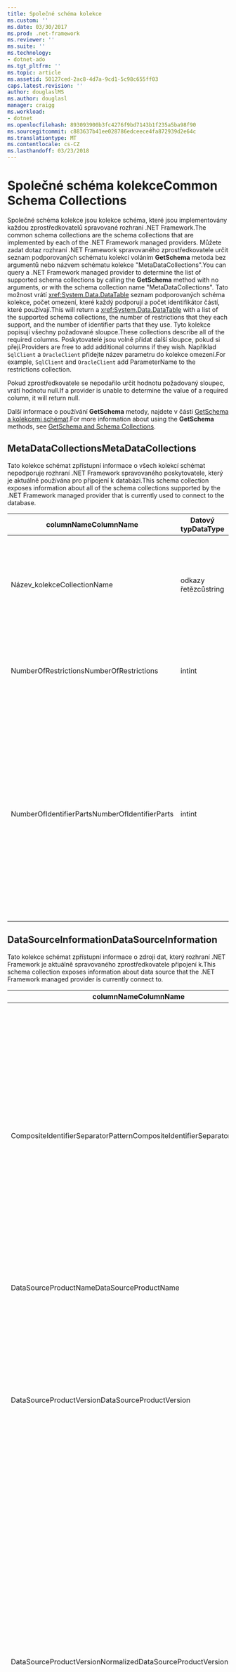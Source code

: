 ```yaml
---
title: Společné schéma kolekce
ms.custom: ''
ms.date: 03/30/2017
ms.prod: .net-framework
ms.reviewer: ''
ms.suite: ''
ms.technology:
- dotnet-ado
ms.tgt_pltfrm: ''
ms.topic: article
ms.assetid: 50127ced-2ac8-4d7a-9cd1-5c98c655ff03
caps.latest.revision: ''
author: douglaslMS
ms.author: douglasl
manager: craigg
ms.workload:
- dotnet
ms.openlocfilehash: 893093900b3fc4276f9bd7143b1f235a5ba98f90
ms.sourcegitcommit: c883637b41ee028786edceece4fa872939d2e64c
ms.translationtype: MT
ms.contentlocale: cs-CZ
ms.lasthandoff: 03/23/2018
---
```

# <a name="common-schema-collections"></a><span data-ttu-id="a8857-102">Společné schéma kolekce</span><span class="sxs-lookup"><span data-stu-id="a8857-102">Common Schema Collections</span></span>
<span data-ttu-id="a8857-103">Společné schéma kolekce jsou kolekce schéma, které jsou implementovány každou zprostředkovatelů spravované rozhraní .NET Framework.</span><span class="sxs-lookup"><span data-stu-id="a8857-103">The common schema collections are the schema collections that are implemented by each of the .NET Framework managed providers.</span></span> <span data-ttu-id="a8857-104">Můžete zadat dotaz rozhraní .NET Framework spravovaného zprostředkovatele určit seznam podporovaných schématu kolekcí voláním **GetSchema** metoda bez argumentů nebo názvem schématu kolekce "MetaDataCollections".</span><span class="sxs-lookup"><span data-stu-id="a8857-104">You can query a .NET Framework managed provider to determine the list of supported schema collections by calling the **GetSchema** method with no arguments, or with the schema collection name "MetaDataCollections".</span></span> <span data-ttu-id="a8857-105">Tato možnost vrátí <xref:System.Data.DataTable> seznam podporovaných schéma kolekce, počet omezení, které každý podporují a počet identifikátor částí, které používají.</span><span class="sxs-lookup"><span data-stu-id="a8857-105">This will return a <xref:System.Data.DataTable> with a list of the supported schema collections, the number of restrictions that they each support, and the number of identifier parts that they use.</span></span> <span data-ttu-id="a8857-106">Tyto kolekce popisují všechny požadované sloupce.</span><span class="sxs-lookup"><span data-stu-id="a8857-106">These collections describe all of the required columns.</span></span> <span data-ttu-id="a8857-107">Poskytovatelé jsou volně přidat další sloupce, pokud si přejí.</span><span class="sxs-lookup"><span data-stu-id="a8857-107">Providers are free to add additional columns if they wish.</span></span> <span data-ttu-id="a8857-108">Například `SqlClient` a `OracleClient` přidejte název parametru do kolekce omezení.</span><span class="sxs-lookup"><span data-stu-id="a8857-108">For example, `SqlClient` and `OracleClient` add ParameterName to the restrictions collection.</span></span>  
  
 <span data-ttu-id="a8857-109">Pokud zprostředkovatele se nepodařilo určit hodnotu požadovaný sloupec, vrátí hodnotu null.</span><span class="sxs-lookup"><span data-stu-id="a8857-109">If a provider is unable to determine the value of a required column, it will return null.</span></span>  
  
 <span data-ttu-id="a8857-110">Další informace o používání **GetSchema** metody, najdete v části [GetSchema a kolekcemi schémat](../../../../docs/framework/data/adonet/getschema-and-schema-collections.md).</span><span class="sxs-lookup"><span data-stu-id="a8857-110">For more information about using the **GetSchema** methods, see [GetSchema and Schema Collections](../../../../docs/framework/data/adonet/getschema-and-schema-collections.md).</span></span>  
  
## <a name="metadatacollections"></a><span data-ttu-id="a8857-111">MetaDataCollections</span><span class="sxs-lookup"><span data-stu-id="a8857-111">MetaDataCollections</span></span>  
 <span data-ttu-id="a8857-112">Tato kolekce schémat zpřístupní informace o všech kolekcí schémat nepodporuje rozhraní .NET Framework spravovaného poskytovatele, který je aktuálně používána pro připojení k databázi.</span><span class="sxs-lookup"><span data-stu-id="a8857-112">This schema collection exposes information about all of the schema collections supported by the .NET Framework managed provider that is currently used to connect to the database.</span></span>  
  
|<span data-ttu-id="a8857-113">columnName</span><span class="sxs-lookup"><span data-stu-id="a8857-113">ColumnName</span></span>|<span data-ttu-id="a8857-114">Datový typ</span><span class="sxs-lookup"><span data-stu-id="a8857-114">DataType</span></span>|<span data-ttu-id="a8857-115">Popis</span><span class="sxs-lookup"><span data-stu-id="a8857-115">Description</span></span>|  
|----------------|--------------|-----------------|  
|<span data-ttu-id="a8857-116">Název_kolekce</span><span class="sxs-lookup"><span data-stu-id="a8857-116">CollectionName</span></span>|<span data-ttu-id="a8857-117">odkazy řetězců</span><span class="sxs-lookup"><span data-stu-id="a8857-117">string</span></span>|<span data-ttu-id="a8857-118">Název kolekce, které mají být předány **GetSchema** metoda vrátí kolekci.</span><span class="sxs-lookup"><span data-stu-id="a8857-118">The name of the collection to pass to the **GetSchema** method to return the collection.</span></span>|  
|<span data-ttu-id="a8857-119">NumberOfRestrictions</span><span class="sxs-lookup"><span data-stu-id="a8857-119">NumberOfRestrictions</span></span>|<span data-ttu-id="a8857-120">int</span><span class="sxs-lookup"><span data-stu-id="a8857-120">int</span></span>|<span data-ttu-id="a8857-121">Počet omezení, která může být určen pro kolekci.</span><span class="sxs-lookup"><span data-stu-id="a8857-121">The number of restrictions that may be specified for the collection.</span></span>|  
|<span data-ttu-id="a8857-122">NumberOfIdentifierParts</span><span class="sxs-lookup"><span data-stu-id="a8857-122">NumberOfIdentifierParts</span></span>|<span data-ttu-id="a8857-123">int</span><span class="sxs-lookup"><span data-stu-id="a8857-123">int</span></span>|<span data-ttu-id="a8857-124">Počet částí v názvu objektu složené identifikátor a databáze.</span><span class="sxs-lookup"><span data-stu-id="a8857-124">The number of parts in the composite identifier/database object name.</span></span> <span data-ttu-id="a8857-125">Například v systému SQL Server by to byl pro tabulky 3 a 4 pro sloupce.</span><span class="sxs-lookup"><span data-stu-id="a8857-125">For example, in SQL Server, this would be 3 for tables and 4 for columns.</span></span> <span data-ttu-id="a8857-126">V Oracle je pro tabulky 2 a 3 pro sloupce.</span><span class="sxs-lookup"><span data-stu-id="a8857-126">In Oracle, it would be 2 for tables and 3 for columns.</span></span>|  
  
## <a name="datasourceinformation"></a><span data-ttu-id="a8857-127">DataSourceInformation</span><span class="sxs-lookup"><span data-stu-id="a8857-127">DataSourceInformation</span></span>  
 <span data-ttu-id="a8857-128">Tato kolekce schémat zpřístupní informace o zdroji dat, který rozhraní .NET Framework je aktuálně spravovaného zprostředkovatele připojení k.</span><span class="sxs-lookup"><span data-stu-id="a8857-128">This schema collection exposes information about data source that the .NET Framework managed provider is currently connect to.</span></span>  
  
|<span data-ttu-id="a8857-129">columnName</span><span class="sxs-lookup"><span data-stu-id="a8857-129">ColumnName</span></span>|<span data-ttu-id="a8857-130">Datový typ</span><span class="sxs-lookup"><span data-stu-id="a8857-130">DataType</span></span>|<span data-ttu-id="a8857-131">Popis</span><span class="sxs-lookup"><span data-stu-id="a8857-131">Description</span></span>|  
|----------------|--------------|-----------------|  
|<span data-ttu-id="a8857-132">CompositeIdentifierSeparatorPattern</span><span class="sxs-lookup"><span data-stu-id="a8857-132">CompositeIdentifierSeparatorPattern</span></span>|<span data-ttu-id="a8857-133">odkazy řetězců</span><span class="sxs-lookup"><span data-stu-id="a8857-133">string</span></span>|<span data-ttu-id="a8857-134">Regulární výraz tak, aby odpovídaly složené oddělovače v složené identifikátor.</span><span class="sxs-lookup"><span data-stu-id="a8857-134">The regular expression to match the composite separators in a composite identifier.</span></span> <span data-ttu-id="a8857-135">Například "\\."</span><span class="sxs-lookup"><span data-stu-id="a8857-135">For example, "\\."</span></span> <span data-ttu-id="a8857-136">(pro SQL Server) nebo "@&#124;\\."</span><span class="sxs-lookup"><span data-stu-id="a8857-136">(for SQL Server) or "@&#124;\\."</span></span> <span data-ttu-id="a8857-137">(pro Oracle).</span><span class="sxs-lookup"><span data-stu-id="a8857-137">(for Oracle).</span></span><br /><br /> <span data-ttu-id="a8857-138">Složené identifikátor je obvykle co se používá pro název databázového objektu, například: pubs.dbo.authors nebo pubs@dbo.authors.</span><span class="sxs-lookup"><span data-stu-id="a8857-138">A composite identifier is typically what is used for a database object name, for example: pubs.dbo.authors or pubs@dbo.authors.</span></span><br /><br /> <span data-ttu-id="a8857-139">Pro systém SQL Server, použijte regulární výraz "\\.".</span><span class="sxs-lookup"><span data-stu-id="a8857-139">For SQL Server, use the regular expression "\\.".</span></span> <span data-ttu-id="a8857-140">Pro OracleClient, použijte "@&#124;\\.".</span><span class="sxs-lookup"><span data-stu-id="a8857-140">For OracleClient, use "@&#124;\\.".</span></span><br /><br /> <span data-ttu-id="a8857-141">Pro použití rozhraní ODBC Catalog_name_seperator.</span><span class="sxs-lookup"><span data-stu-id="a8857-141">For ODBC use the Catalog_name_seperator.</span></span><br /><br /> <span data-ttu-id="a8857-142">Pro OLE DB pomocí DBLITERAL_CATALOG_SEPARATOR nebo DBLITERAL_SCHEMA_SEPARATOR.</span><span class="sxs-lookup"><span data-stu-id="a8857-142">For OLE DB use DBLITERAL_CATALOG_SEPARATOR or DBLITERAL_SCHEMA_SEPARATOR.</span></span>|  
|<span data-ttu-id="a8857-143">DataSourceProductName</span><span class="sxs-lookup"><span data-stu-id="a8857-143">DataSourceProductName</span></span>|<span data-ttu-id="a8857-144">odkazy řetězců</span><span class="sxs-lookup"><span data-stu-id="a8857-144">string</span></span>|<span data-ttu-id="a8857-145">Název produktu přístup poskytovatele, jako je například "Oracle" nebo "SQLServer".</span><span class="sxs-lookup"><span data-stu-id="a8857-145">The name of the product accessed by the provider, such as "Oracle" or "SQLServer".</span></span>|  
|<span data-ttu-id="a8857-146">DataSourceProductVersion</span><span class="sxs-lookup"><span data-stu-id="a8857-146">DataSourceProductVersion</span></span>|<span data-ttu-id="a8857-147">odkazy řetězců</span><span class="sxs-lookup"><span data-stu-id="a8857-147">string</span></span>|<span data-ttu-id="a8857-148">Určuje verzi produktu přístup poskytovatele, v nativním formátu zdroje dat a není ve formátu Microsoft.</span><span class="sxs-lookup"><span data-stu-id="a8857-148">Indicates the version of the product accessed by the provider, in the data sources native format and not in Microsoft format.</span></span><br /><br /> <span data-ttu-id="a8857-149">V některých případech DataSourceProductVersion a DataSourceProductVersionNormalized se stejnou hodnotu.</span><span class="sxs-lookup"><span data-stu-id="a8857-149">In some cases DataSourceProductVersion and DataSourceProductVersionNormalized will be the same value.</span></span> <span data-ttu-id="a8857-150">V případě technologie OLE DB a rozhraní ODBC tyto bude vždy stejná jsou namapované na stejný volání funkce v základní nativní rozhraní API.</span><span class="sxs-lookup"><span data-stu-id="a8857-150">In the case of OLE DB and ODBC, these will always be the same as they are mapped to the same function call in the underlying native API.</span></span>|  
|<span data-ttu-id="a8857-151">DataSourceProductVersionNormalized</span><span class="sxs-lookup"><span data-stu-id="a8857-151">DataSourceProductVersionNormalized</span></span>|<span data-ttu-id="a8857-152">odkazy řetězců</span><span class="sxs-lookup"><span data-stu-id="a8857-152">string</span></span>|<span data-ttu-id="a8857-153">Normalizované verze pro data zdrojové, tak, aby ji můžete porovnat s `String.Compare()`.</span><span class="sxs-lookup"><span data-stu-id="a8857-153">A normalized version for the data source, such that it can be compared with `String.Compare()`.</span></span> <span data-ttu-id="a8857-154">Formát tohoto objektu je konzistentní pro všechny verze zprostředkovatele, který má zabránit verze 10 řazení mezi verze 1 a verze 2.</span><span class="sxs-lookup"><span data-stu-id="a8857-154">The format of this is consistent for all versions of the provider to prevent version 10 from sorting between version 1 and version 2.</span></span><br /><br /> <span data-ttu-id="a8857-155">Zprostředkovatel Oracle například používá formát "nn.nn.nn.nn.nn" pro jeho normalizované verze, což způsobí, že zdroj dat Oracle 8i vrátit "08.01.07.04.01".</span><span class="sxs-lookup"><span data-stu-id="a8857-155">For example, the Oracle provider uses a format of "nn.nn.nn.nn.nn" for its normalized version, which causes an Oracle 8i data source to return "08.01.07.04.01".</span></span> <span data-ttu-id="a8857-156">Typický formát "nn.nn.nnnn" Microsoft používá systém SQL Server.</span><span class="sxs-lookup"><span data-stu-id="a8857-156">SQL Server uses the typical Microsoft "nn.nn.nnnn" format.</span></span><br /><br /> <span data-ttu-id="a8857-157">V některých případech DataSourceProductVersion a DataSourceProductVersionNormalized se stejnou hodnotu.</span><span class="sxs-lookup"><span data-stu-id="a8857-157">In some cases, DataSourceProductVersion and DataSourceProductVersionNormalized will be the same value.</span></span> <span data-ttu-id="a8857-158">V případě technologie OLE DB a rozhraní ODBC to bude vždy stejná jsou namapované na stejný volání funkce v základní nativní rozhraní API.</span><span class="sxs-lookup"><span data-stu-id="a8857-158">In the case of OLE DB and ODBC these will always be the same as they are mapped to the same function call in the underlying native API.</span></span>|  
|<span data-ttu-id="a8857-159">GroupByBehavior</span><span class="sxs-lookup"><span data-stu-id="a8857-159">GroupByBehavior</span></span>|<xref:System.Data.Common.GroupByBehavior>|<span data-ttu-id="a8857-160">Určuje vztah mezi sloupce v klauzuli GROUP BY a -agregovat sloupců v seznamu select.</span><span class="sxs-lookup"><span data-stu-id="a8857-160">Specifies the relationship between the columns in a GROUP BY clause and the non-aggregated columns in the select list.</span></span>|  
|<span data-ttu-id="a8857-161">IdentifierPattern</span><span class="sxs-lookup"><span data-stu-id="a8857-161">IdentifierPattern</span></span>|<span data-ttu-id="a8857-162">odkazy řetězců</span><span class="sxs-lookup"><span data-stu-id="a8857-162">string</span></span>|<span data-ttu-id="a8857-163">Regulární výraz, který odpovídá identifikátor a má hodnotu shody identifikátoru.</span><span class="sxs-lookup"><span data-stu-id="a8857-163">A regular expression that matches an identifier and has a match value of the identifier.</span></span> <span data-ttu-id="a8857-164">Například "[A-Za-z0-9_ #$]".</span><span class="sxs-lookup"><span data-stu-id="a8857-164">For example "[A-Za-z0-9_#$]".</span></span>|  
|<span data-ttu-id="a8857-165">IdentifierCase</span><span class="sxs-lookup"><span data-stu-id="a8857-165">IdentifierCase</span></span>|<xref:System.Data.Common.IdentifierCase>|<span data-ttu-id="a8857-166">Určuje, zda není v uvozovkách identifikátory jsou považovány jako malá a velká písmena, nebo ne.</span><span class="sxs-lookup"><span data-stu-id="a8857-166">Indicates whether non-quoted identifiers are treated as case sensitive or not.</span></span>|  
|<span data-ttu-id="a8857-167">OrderByColumnsInSelect</span><span class="sxs-lookup"><span data-stu-id="a8857-167">OrderByColumnsInSelect</span></span>|<span data-ttu-id="a8857-168">bool</span><span class="sxs-lookup"><span data-stu-id="a8857-168">bool</span></span>|<span data-ttu-id="a8857-169">Určuje, zda sloupce v klauzuli ORDER BY musí být v seznamu select.</span><span class="sxs-lookup"><span data-stu-id="a8857-169">Specifies whether columns in an ORDER BY clause must be in the select list.</span></span> <span data-ttu-id="a8857-170">Hodnota true označuje, že jsou nemusí být v seznamu select hodnota false určuje, že nemusí být v seznamu select.</span><span class="sxs-lookup"><span data-stu-id="a8857-170">A value of true indicates that they are required to be in the select list, a value of false indicates that they are not required to be in the select list.</span></span>|  
|<span data-ttu-id="a8857-171">ParameterMarkerFormat</span><span class="sxs-lookup"><span data-stu-id="a8857-171">ParameterMarkerFormat</span></span>|<span data-ttu-id="a8857-172">odkazy řetězců</span><span class="sxs-lookup"><span data-stu-id="a8857-172">string</span></span>|<span data-ttu-id="a8857-173">Řetězec formátu, který představuje způsob formátování parametr.</span><span class="sxs-lookup"><span data-stu-id="a8857-173">A format string that represents how to format a parameter.</span></span><br /><br /> <span data-ttu-id="a8857-174">Pokud pojmenované parametry jsou podporovány ve zdroji dat, musí být první zástupný symbol v tomto řetězci kde musí být formátována název parametru.</span><span class="sxs-lookup"><span data-stu-id="a8857-174">If named parameters are supported by the data source, the first placeholder in this string should be where the parameter name should be formatted.</span></span><br /><br /> <span data-ttu-id="a8857-175">Například, pokud zdroj dat očekává parametry s názvem a předponu ':' bude ": {0}".</span><span class="sxs-lookup"><span data-stu-id="a8857-175">For example, if the data source expects parameters to be named and prefixed with an ‘:’ this would be ":{0}".</span></span> <span data-ttu-id="a8857-176">Pokud to formátování s názvem parametru "p1" výsledná řetězec je ": p1".</span><span class="sxs-lookup"><span data-stu-id="a8857-176">When formatting this with a parameter name of "p1" the resulting string is ":p1".</span></span><br /><br /> <span data-ttu-id="a8857-177">Pokud zdroj dat očekává parametry, které mu předcházet text ' @', ale názvy již zahrnují {0}' to může být a výsledek formátování parametr s názvem "@p1"by být jednoduše"@p1".</span><span class="sxs-lookup"><span data-stu-id="a8857-177">If the data source expects parameters to be prefixed with the ‘@’, but the names already include them, this would be ‘{0}’, and the result of formatting a parameter named "@p1" would simply be "@p1".</span></span><br /><br /> <span data-ttu-id="a8857-178">Zdroje dat, které nemají očekávat pojmenované parametry a očekávat použití '?'</span><span class="sxs-lookup"><span data-stu-id="a8857-178">For data sources that do not expect named parameters and expect the use of the ‘?’</span></span> <span data-ttu-id="a8857-179">znak, řetězec formátu lze zadat jako jednoduše '?', který by ignorovat název parametru.</span><span class="sxs-lookup"><span data-stu-id="a8857-179">character, the format string can be specified as simply ‘?’, which would ignore the parameter name.</span></span> <span data-ttu-id="a8857-180">Pro OLE DB vrátíme '?'.</span><span class="sxs-lookup"><span data-stu-id="a8857-180">For OLE DB we return ‘?’.</span></span>|  
|<span data-ttu-id="a8857-181">ParameterMarkerPattern</span><span class="sxs-lookup"><span data-stu-id="a8857-181">ParameterMarkerPattern</span></span>|<span data-ttu-id="a8857-182">odkazy řetězců</span><span class="sxs-lookup"><span data-stu-id="a8857-182">string</span></span>|<span data-ttu-id="a8857-183">Regulární výraz, který odpovídá parametru značku.</span><span class="sxs-lookup"><span data-stu-id="a8857-183">A regular expression that matches a parameter marker.</span></span> <span data-ttu-id="a8857-184">Bude mít hodnotu shody názvu parametru, pokud existuje.</span><span class="sxs-lookup"><span data-stu-id="a8857-184">It will have a match value of the parameter name, if any.</span></span><br /><br /> <span data-ttu-id="a8857-185">Například, pokud jsou podporovány pojmenované parametry ' @' úvodní znak, který bude obsažen v názvu parametru by to byl: "(@[A-Za-z0-9_$ #] \*)".</span><span class="sxs-lookup"><span data-stu-id="a8857-185">For example, if named parameters are supported with an ‘@’ lead-in character that will be included in the parameter name, this would be: "(@[A-Za-z0-9_$#]\*)".</span></span><br /><br /> <span data-ttu-id="a8857-186">Ale pokud pojmenované parametry jsou podporovány ':' jako úvodní znak a není součástí názvu parametru, bude: ": ([A-Za-z0-9_$ #]\*)".</span><span class="sxs-lookup"><span data-stu-id="a8857-186">However, if named parameters are supported with a ‘:’ as the lead-in character and it is not part of the parameter name, this would be: ":([A-Za-z0-9_$#]\*)".</span></span><br /><br /> <span data-ttu-id="a8857-187">Samozřejmě pokud zdroj dat nepodporuje pojmenované parametry, jednoduše bude "?".</span><span class="sxs-lookup"><span data-stu-id="a8857-187">Of course, if the data source doesn’t support named parameters, this would simply be "?".</span></span>|  
|<span data-ttu-id="a8857-188">ParameterNameMaxLength</span><span class="sxs-lookup"><span data-stu-id="a8857-188">ParameterNameMaxLength</span></span>|<span data-ttu-id="a8857-189">int</span><span class="sxs-lookup"><span data-stu-id="a8857-189">int</span></span>|<span data-ttu-id="a8857-190">Maximální délka názvu parametru ve znacích.</span><span class="sxs-lookup"><span data-stu-id="a8857-190">The maximum length of a parameter name in characters.</span></span> <span data-ttu-id="a8857-191">Visual Studio očekává, že pokud jsou podporovány názvy parametrů, minimální hodnota maximální délky se 30 znaků.</span><span class="sxs-lookup"><span data-stu-id="a8857-191">Visual Studio expects that if parameter names are supported, the minimum value for the maximum length is 30 characters.</span></span><br /><br /> <span data-ttu-id="a8857-192">Pokud zdroj dat nepodporuje pojmenované parametry, vrátí tato vlastnost hodnotu 0.</span><span class="sxs-lookup"><span data-stu-id="a8857-192">If the data source does not support named parameters, this property returns zero.</span></span>|  
|<span data-ttu-id="a8857-193">ParameterNamePattern</span><span class="sxs-lookup"><span data-stu-id="a8857-193">ParameterNamePattern</span></span>|<span data-ttu-id="a8857-194">odkazy řetězců</span><span class="sxs-lookup"><span data-stu-id="a8857-194">string</span></span>|<span data-ttu-id="a8857-195">Regulární výraz, který odpovídá názvy platný parametr.</span><span class="sxs-lookup"><span data-stu-id="a8857-195">A regular expression that matches the valid parameter names.</span></span> <span data-ttu-id="a8857-196">Různé datové zdroje mají různá pravidla týkající se znaky, které mohou být použity pro názvy parametrů.</span><span class="sxs-lookup"><span data-stu-id="a8857-196">Different data sources have different rules regarding the characters that may be used for parameter names.</span></span><br /><br /> <span data-ttu-id="a8857-197">Visual Studio očekává, že pokud jsou podporovány názvy parametrů, jsou znaky "\p{Lu}\p{Ll}\p{Lt}\p{Lm}\p{Lo}\p{Nl}\p{Nd}" minimální podporované sadu znaků, které jsou platné pro názvy parametrů.</span><span class="sxs-lookup"><span data-stu-id="a8857-197">Visual Studio expects that if parameter names are supported, the characters "\p{Lu}\p{Ll}\p{Lt}\p{Lm}\p{Lo}\p{Nl}\p{Nd}" are the minimum supported set of characters that are valid for parameter names.</span></span>|  
|<span data-ttu-id="a8857-198">QuotedIdentifierPattern</span><span class="sxs-lookup"><span data-stu-id="a8857-198">QuotedIdentifierPattern</span></span>|<span data-ttu-id="a8857-199">odkazy řetězců</span><span class="sxs-lookup"><span data-stu-id="a8857-199">string</span></span>|<span data-ttu-id="a8857-200">Regulární výraz, který odpovídá identifikátor uvozovkách a má hodnotu shody identifikátoru samotné bez uvozovek.</span><span class="sxs-lookup"><span data-stu-id="a8857-200">A regular expression that matches a quoted identifier and has a match value of the identifier itself without the quotes.</span></span> <span data-ttu-id="a8857-201">Například pokud zdroj dat použije uvozovky k identifikaci identifikátory v uvozovkách, bude: "(([^\\"]&#124;\\"\\") \*) ".</span><span class="sxs-lookup"><span data-stu-id="a8857-201">For example, if the data source used double-quotes to identify quoted identifiers, this would be: "(([^\\"]&#124;\\"\\")\*)".</span></span>|  
|<span data-ttu-id="a8857-202">QuotedIdentifierCase</span><span class="sxs-lookup"><span data-stu-id="a8857-202">QuotedIdentifierCase</span></span>|<xref:System.Data.Common.IdentifierCase>|<span data-ttu-id="a8857-203">Určuje, zda jsou nebo nejsou považovány jako malá a velká písmena identifikátory v uvozovkách.</span><span class="sxs-lookup"><span data-stu-id="a8857-203">Indicates whether quoted identifiers are treated as case sensitive or not.</span></span>|  
|<span data-ttu-id="a8857-204">StatementSeparatorPattern</span><span class="sxs-lookup"><span data-stu-id="a8857-204">StatementSeparatorPattern</span></span>|<span data-ttu-id="a8857-205">odkazy řetězců</span><span class="sxs-lookup"><span data-stu-id="a8857-205">string</span></span>|<span data-ttu-id="a8857-206">Regulární výraz, který odpovídá příkaz oddělovače.</span><span class="sxs-lookup"><span data-stu-id="a8857-206">A regular expression that matches the statement separator.</span></span>|  
|<span data-ttu-id="a8857-207">StringLiteralPattern</span><span class="sxs-lookup"><span data-stu-id="a8857-207">StringLiteralPattern</span></span>|<span data-ttu-id="a8857-208">odkazy řetězců</span><span class="sxs-lookup"><span data-stu-id="a8857-208">string</span></span>|<span data-ttu-id="a8857-209">Regulární výraz, který odpovídá řetězcový literál a má hodnotu shodu literál sám sebe.</span><span class="sxs-lookup"><span data-stu-id="a8857-209">A regular expression that matches a string literal and has a match value of the literal itself.</span></span> <span data-ttu-id="a8857-210">Například pokud zdroj dat použije k identifikaci řetězce jedním uvozovky, bude: "('([^']&#124;'') \*") ".</span><span class="sxs-lookup"><span data-stu-id="a8857-210">For example, if the data source used single-quotes to identify strings, this would be: "('([^']&#124;'')\*')"'</span></span>|  
|<span data-ttu-id="a8857-211">SupportedJoinOperators</span><span class="sxs-lookup"><span data-stu-id="a8857-211">SupportedJoinOperators</span></span>|<xref:System.Data.Common.SupportedJoinOperators>|<span data-ttu-id="a8857-212">Určuje, jaké typy příkazů SQL spojení jsou podporovány datovým zdrojem.</span><span class="sxs-lookup"><span data-stu-id="a8857-212">Specifies what types of SQL join statements are supported by the data source.</span></span>|  
  
## <a name="datatypes"></a><span data-ttu-id="a8857-213">Datové typy</span><span class="sxs-lookup"><span data-stu-id="a8857-213">DataTypes</span></span>  
 <span data-ttu-id="a8857-214">Toto schéma kolekce zpřístupňuje informace o datové typy, které jsou podporovány v databázi, rozhraní .NET Framework spravovaná zprostředkovatele je aktuálně připojen k.</span><span class="sxs-lookup"><span data-stu-id="a8857-214">This schema collection exposes information about the data types that are supported by the database that the .NET Framework managed provider is currently connected to.</span></span>  
  
|<span data-ttu-id="a8857-215">columnName</span><span class="sxs-lookup"><span data-stu-id="a8857-215">ColumnName</span></span>|<span data-ttu-id="a8857-216">Datový typ</span><span class="sxs-lookup"><span data-stu-id="a8857-216">DataType</span></span>|<span data-ttu-id="a8857-217">Popis</span><span class="sxs-lookup"><span data-stu-id="a8857-217">Description</span></span>|  
|----------------|--------------|-----------------|  
|<span data-ttu-id="a8857-218">TypeName</span><span class="sxs-lookup"><span data-stu-id="a8857-218">TypeName</span></span>|<span data-ttu-id="a8857-219">odkazy řetězců</span><span class="sxs-lookup"><span data-stu-id="a8857-219">string</span></span>|<span data-ttu-id="a8857-220">Název typu dat specifický pro zprostředkovatele.</span><span class="sxs-lookup"><span data-stu-id="a8857-220">The provider-specific data type name.</span></span>|  
|<span data-ttu-id="a8857-221">ProviderDbType</span><span class="sxs-lookup"><span data-stu-id="a8857-221">ProviderDbType</span></span>|<span data-ttu-id="a8857-222">int</span><span class="sxs-lookup"><span data-stu-id="a8857-222">int</span></span>|<span data-ttu-id="a8857-223">Hodnota typu specifický pro zprostředkovatele, který se má použít při zadávání parametr typu.</span><span class="sxs-lookup"><span data-stu-id="a8857-223">The provider-specific type value that should be used when specifying a parameter’s type.</span></span> <span data-ttu-id="a8857-224">Například SqlDbType.Money nebo OracleType.Blob.</span><span class="sxs-lookup"><span data-stu-id="a8857-224">For example, SqlDbType.Money or OracleType.Blob.</span></span>|  
|<span data-ttu-id="a8857-225">ColumnSize</span><span class="sxs-lookup"><span data-stu-id="a8857-225">ColumnSize</span></span>|<span data-ttu-id="a8857-226">long</span><span class="sxs-lookup"><span data-stu-id="a8857-226">long</span></span>|<span data-ttu-id="a8857-227">Délka jiné než číselné sloupec nebo parametr odkazuje na maximální nebo délka definované pro tento typ poskytovatele.</span><span class="sxs-lookup"><span data-stu-id="a8857-227">The length of a non-numeric column or parameter refers to either the maximum or the length defined for this type by the provider.</span></span><br /><br /> <span data-ttu-id="a8857-228">Znaková data je maximální nebo definované délka v jednotkách, které jsou definované ve zdroji dat.</span><span class="sxs-lookup"><span data-stu-id="a8857-228">For character data, this is the maximum or defined length in units, defined by the data source.</span></span> <span data-ttu-id="a8857-229">Oracle obsahuje koncepci zadání délkou a potom zadáte velikost skutečné úložiště pro některé znakové datové typy.</span><span class="sxs-lookup"><span data-stu-id="a8857-229">Oracle has the concept of specifying a length and then specifying the actual storage size for some character data types.</span></span> <span data-ttu-id="a8857-230">To definuje pouze v jednotkách pro databázi Oracle.</span><span class="sxs-lookup"><span data-stu-id="a8857-230">This defines only the length in units for Oracle.</span></span><br /><br /> <span data-ttu-id="a8857-231">Pro data a času datové typy to je délka řetězcová reprezentace (za předpokladu, že maximální povolené přesnost komponentu zlomků sekund).</span><span class="sxs-lookup"><span data-stu-id="a8857-231">For date-time data types, this is the length of the string representation (assuming the maximum allowed precision of the fractional seconds component).</span></span><br /><br /> <span data-ttu-id="a8857-232">Pokud je číselný datový typ, je to horní mez na maximální přesnost datového typu.</span><span class="sxs-lookup"><span data-stu-id="a8857-232">If the data type is numeric, this is the upper bound on the maximum precision of the data type.</span></span>|  
|<span data-ttu-id="a8857-233">CreateFormat</span><span class="sxs-lookup"><span data-stu-id="a8857-233">CreateFormat</span></span>|<span data-ttu-id="a8857-234">odkazy řetězců</span><span class="sxs-lookup"><span data-stu-id="a8857-234">string</span></span>|<span data-ttu-id="a8857-235">Řetězec formátu, který představuje jak přidat tento sloupec prohlášení definice dat, jako je například CREATE TABLE.</span><span class="sxs-lookup"><span data-stu-id="a8857-235">Format string that represents how to add this column to a data definition statement, such as CREATE TABLE.</span></span> <span data-ttu-id="a8857-236">Každý prvek v poli pomocí metody CreateParameter by měl být zobrazen "značku parametr" v řetězci formátu.</span><span class="sxs-lookup"><span data-stu-id="a8857-236">Each element in the CreateParameter array should be represented by a "parameter marker" in the format string.</span></span><br /><br /> <span data-ttu-id="a8857-237">Například SQL datový typ DESETINNÉ potřebuje přesností a měřítkem.</span><span class="sxs-lookup"><span data-stu-id="a8857-237">For example, the SQL data type DECIMAL needs a precision and a scale.</span></span> <span data-ttu-id="a8857-238">V takovém případě bude řetězec formátu "DECIMAL({0},{1})".</span><span class="sxs-lookup"><span data-stu-id="a8857-238">In this case, the format string would be "DECIMAL({0},{1})".</span></span>|  
|<span data-ttu-id="a8857-239">CreateParameters</span><span class="sxs-lookup"><span data-stu-id="a8857-239">CreateParameters</span></span>|<span data-ttu-id="a8857-240">odkazy řetězců</span><span class="sxs-lookup"><span data-stu-id="a8857-240">string</span></span>|<span data-ttu-id="a8857-241">Vytvoření parametry, které se musí zadat při vytváření sloupec datového typu.</span><span class="sxs-lookup"><span data-stu-id="a8857-241">The creation parameters that must be specified when creating a column of this data type.</span></span> <span data-ttu-id="a8857-242">Každý parametr vytvoření je uvedena v řetězci, oddělený čárkou v pořadí, ve kterém se mají zadat.</span><span class="sxs-lookup"><span data-stu-id="a8857-242">Each creation parameter is listed in the string, separated by a comma in the order they are to be supplied.</span></span><br /><br /> <span data-ttu-id="a8857-243">Například SQL datový typ DESETINNÉ potřebuje přesností a měřítkem.</span><span class="sxs-lookup"><span data-stu-id="a8857-243">For example, the SQL data type DECIMAL needs a precision and a scale.</span></span> <span data-ttu-id="a8857-244">Vytvoření parametry v takovém případě by mělo obsahovat řetězec "přesnost, měřítko".</span><span class="sxs-lookup"><span data-stu-id="a8857-244">In this case, the creation parameters should contain the string "precision, scale".</span></span><br /><br /> <span data-ttu-id="a8857-245">V textovém příkazu k vytvoření DECIMAL sloupce s přesností 10 a měřítkem 2, může být hodnota sloupce CreateFormat DECIMAL({0},{1}) "a specifikace dokončení typu by DECIMAL(10,2).</span><span class="sxs-lookup"><span data-stu-id="a8857-245">In a text command to create a DECIMAL column with a precision of 10 and a scale of 2, the value of the CreateFormat column might be DECIMAL({0},{1})" and the complete type specification would be DECIMAL(10,2).</span></span>|  
|<span data-ttu-id="a8857-246">Datový typ</span><span class="sxs-lookup"><span data-stu-id="a8857-246">DataType</span></span>|<span data-ttu-id="a8857-247">odkazy řetězců</span><span class="sxs-lookup"><span data-stu-id="a8857-247">string</span></span>|<span data-ttu-id="a8857-248">Název typu rozhraní .NET Framework datového typu.</span><span class="sxs-lookup"><span data-stu-id="a8857-248">The name of the .NET Framework type of the data type.</span></span>|  
|<span data-ttu-id="a8857-249">IsAutoincrementable</span><span class="sxs-lookup"><span data-stu-id="a8857-249">IsAutoincrementable</span></span>|<span data-ttu-id="a8857-250">bool</span><span class="sxs-lookup"><span data-stu-id="a8857-250">bool</span></span>|<span data-ttu-id="a8857-251">true – hodnoty tohoto typu dat může být automaticky rostoucí.</span><span class="sxs-lookup"><span data-stu-id="a8857-251">true—Values of this data type may be auto-incrementing.</span></span><br /><br /> <span data-ttu-id="a8857-252">false – hodnoty tohoto typu dat nemusí být automaticky rostoucí.</span><span class="sxs-lookup"><span data-stu-id="a8857-252">false—Values of this data type may not be auto-incrementing.</span></span><br /><br /> <span data-ttu-id="a8857-253">Všimněte si, že to jenom Určuje, zda sloupec datového typu může být automaticky roste, ne to, jestli všechny sloupce tohoto typu jsou automaticky rostoucí.</span><span class="sxs-lookup"><span data-stu-id="a8857-253">Note that this merely indicates whether a column of this data type may be auto-incrementing, not that all columns of this type are auto-incrementing.</span></span>|  
|<span data-ttu-id="a8857-254">IsBestMatch</span><span class="sxs-lookup"><span data-stu-id="a8857-254">IsBestMatch</span></span>|<span data-ttu-id="a8857-255">bool</span><span class="sxs-lookup"><span data-stu-id="a8857-255">bool</span></span>|<span data-ttu-id="a8857-256">true – datový typ je nejlepší shodu mezi všech typů dat v úložišti dat a datový typ rozhraní .NET Framework uvedené hodnotou ve sloupci datového typu.</span><span class="sxs-lookup"><span data-stu-id="a8857-256">true—The data type is the best match between all data types in the data store and the .NET Framework data type indicated by the value in the DataType column.</span></span><br /><br /> <span data-ttu-id="a8857-257">false – datový typ není nejlepší shodu.</span><span class="sxs-lookup"><span data-stu-id="a8857-257">false—The data type is not the best match.</span></span><br /><br /> <span data-ttu-id="a8857-258">Pro každou sadu řádků, ve kterých je hodnota sloupce datového typu stejné IsBestMatch sloupec je nastavený na hodnotu true pouze v jednom řádku.</span><span class="sxs-lookup"><span data-stu-id="a8857-258">For each set of rows in which the value of the DataType column is the same, the IsBestMatch column is set to true in only one row.</span></span>|  
|<span data-ttu-id="a8857-259">IsCaseSensitive</span><span class="sxs-lookup"><span data-stu-id="a8857-259">IsCaseSensitive</span></span>|<span data-ttu-id="a8857-260">bool</span><span class="sxs-lookup"><span data-stu-id="a8857-260">bool</span></span>|<span data-ttu-id="a8857-261">true – datový typ je typ znak a je malá a velká písmena.</span><span class="sxs-lookup"><span data-stu-id="a8857-261">true—The data type is a character type and is case-sensitive.</span></span><br /><br /> <span data-ttu-id="a8857-262">false – datový typ není typu znak nebo není malá a velká písmena.</span><span class="sxs-lookup"><span data-stu-id="a8857-262">false—The data type is not a character type or is not case-sensitive.</span></span>|  
|<span data-ttu-id="a8857-263">IsFixedLength</span><span class="sxs-lookup"><span data-stu-id="a8857-263">IsFixedLength</span></span>|<span data-ttu-id="a8857-264">bool</span><span class="sxs-lookup"><span data-stu-id="a8857-264">bool</span></span>|<span data-ttu-id="a8857-265">true – sloupce tento datový typ vytvořené jazyk definice dat (DDL) budou mít pevnou délkou.</span><span class="sxs-lookup"><span data-stu-id="a8857-265">true—Columns of this data type created by the data definition language (DDL) will be of fixed length.</span></span><br /><br /> <span data-ttu-id="a8857-266">false – sloupce tento typ dat, které vytvoří DDL bude s proměnnou délkou.</span><span class="sxs-lookup"><span data-stu-id="a8857-266">false—Columns of this data type created by the DDL will be of variable length.</span></span><br /><br /> <span data-ttu-id="a8857-267">DBNull.Value—It není označuje, zda zprostředkovatel namapujete toto pole s pevnou délkou nebo proměnnou délkou sloupec.</span><span class="sxs-lookup"><span data-stu-id="a8857-267">DBNull.Value—It is not known whether the provider will map this field with a fixed-length or variable-length column.</span></span>|  
|<span data-ttu-id="a8857-268">IsFixedPrecisionScale</span><span class="sxs-lookup"><span data-stu-id="a8857-268">IsFixedPrecisionScale</span></span>|<span data-ttu-id="a8857-269">bool</span><span class="sxs-lookup"><span data-stu-id="a8857-269">bool</span></span>|<span data-ttu-id="a8857-270">true – datový typ má pevnou přesnost a měřítko.</span><span class="sxs-lookup"><span data-stu-id="a8857-270">true—The data type has a fixed precision and scale.</span></span><br /><br /> <span data-ttu-id="a8857-271">false – datový typ nemá pevnou přesnost a měřítko.</span><span class="sxs-lookup"><span data-stu-id="a8857-271">false—The data type does not have a fixed precision and scale.</span></span>|  
|<span data-ttu-id="a8857-272">IsLong</span><span class="sxs-lookup"><span data-stu-id="a8857-272">IsLong</span></span>|<span data-ttu-id="a8857-273">bool</span><span class="sxs-lookup"><span data-stu-id="a8857-273">bool</span></span>|<span data-ttu-id="a8857-274">true – datový typ obsahuje velmi dlouhé data; Definice velmi dlouhé dat je specifický pro zprostředkovatele.</span><span class="sxs-lookup"><span data-stu-id="a8857-274">true—The data type contains very long data; the definition of very long data is provider-specific.</span></span><br /><br /> <span data-ttu-id="a8857-275">false – datový typ neobsahuje data velmi náročná.</span><span class="sxs-lookup"><span data-stu-id="a8857-275">false—The data type does not contain very long data.</span></span>|  
|<span data-ttu-id="a8857-276">Vlastnost isNullable</span><span class="sxs-lookup"><span data-stu-id="a8857-276">IsNullable</span></span>|<span data-ttu-id="a8857-277">bool</span><span class="sxs-lookup"><span data-stu-id="a8857-277">bool</span></span>|<span data-ttu-id="a8857-278">true – je datový typ s možnou hodnotou Null.</span><span class="sxs-lookup"><span data-stu-id="a8857-278">true—The data type is nullable.</span></span><br /><br /> <span data-ttu-id="a8857-279">false – datový typ není null.</span><span class="sxs-lookup"><span data-stu-id="a8857-279">false—The data type is not nullable.</span></span><br /><br /> <span data-ttu-id="a8857-280">DBNull.Value—It není označuje, zda je datový typ s možnou hodnotou Null.</span><span class="sxs-lookup"><span data-stu-id="a8857-280">DBNull.Value—It is not known whether the data type is nullable.</span></span>|  
|<span data-ttu-id="a8857-281">IsSearchable</span><span class="sxs-lookup"><span data-stu-id="a8857-281">IsSearchable</span></span>|<span data-ttu-id="a8857-282">bool</span><span class="sxs-lookup"><span data-stu-id="a8857-282">bool</span></span>|<span data-ttu-id="a8857-283">true – datový typ lze použít v klauzuli WHERE se žádné operátor s výjimkou predikátu LIKE.</span><span class="sxs-lookup"><span data-stu-id="a8857-283">true—The data type can be used in a WHERE clause with any operator except the LIKE predicate.</span></span><br /><br /> <span data-ttu-id="a8857-284">false – datový typ nelze použít v klauzuli WHERE s žádné operátor s výjimkou predikátu LIKE.</span><span class="sxs-lookup"><span data-stu-id="a8857-284">false—The data type cannot be used in a WHERE clause with any operator except the LIKE predicate.</span></span>|  
|<span data-ttu-id="a8857-285">IsSearchableWithLike</span><span class="sxs-lookup"><span data-stu-id="a8857-285">IsSearchableWithLike</span></span>|<span data-ttu-id="a8857-286">bool</span><span class="sxs-lookup"><span data-stu-id="a8857-286">bool</span></span>|<span data-ttu-id="a8857-287">true – datový typ lze použít s LIKE predikátu.</span><span class="sxs-lookup"><span data-stu-id="a8857-287">true—The data type can be used with the LIKE predicate</span></span><br /><br /> <span data-ttu-id="a8857-288">false – datový typ nelze použít s predikátu LIKE.</span><span class="sxs-lookup"><span data-stu-id="a8857-288">false—The data type cannot be used with the LIKE predicate.</span></span>|  
|<span data-ttu-id="a8857-289">IsUnsigned</span><span class="sxs-lookup"><span data-stu-id="a8857-289">IsUnsigned</span></span>|<span data-ttu-id="a8857-290">bool</span><span class="sxs-lookup"><span data-stu-id="a8857-290">bool</span></span>|<span data-ttu-id="a8857-291">true – datový typ není podepsán.</span><span class="sxs-lookup"><span data-stu-id="a8857-291">true—The data type is unsigned.</span></span><br /><br /> <span data-ttu-id="a8857-292">false – datový typ je podepsaný.</span><span class="sxs-lookup"><span data-stu-id="a8857-292">false—The data type is signed.</span></span><br /><br /> <span data-ttu-id="a8857-293">Použít na datový typ DBNull.Value—Not.</span><span class="sxs-lookup"><span data-stu-id="a8857-293">DBNull.Value—Not applicable to data type.</span></span>|  
|<span data-ttu-id="a8857-294">MaximumScale</span><span class="sxs-lookup"><span data-stu-id="a8857-294">MaximumScale</span></span>|<span data-ttu-id="a8857-295">short</span><span class="sxs-lookup"><span data-stu-id="a8857-295">short</span></span>|<span data-ttu-id="a8857-296">Pokud typ je číselného typu, jedná se maximální povolený počet číslic vpravo od desetinné čárky.</span><span class="sxs-lookup"><span data-stu-id="a8857-296">If the type indicator is a numeric type, this is the maximum number of digits allowed to the right of the decimal point.</span></span> <span data-ttu-id="a8857-297">Jinak je to DBNull.Value.</span><span class="sxs-lookup"><span data-stu-id="a8857-297">Otherwise, this is DBNull.Value.</span></span>|  
|<span data-ttu-id="a8857-298">MinimumScale</span><span class="sxs-lookup"><span data-stu-id="a8857-298">MinimumScale</span></span>|<span data-ttu-id="a8857-299">short</span><span class="sxs-lookup"><span data-stu-id="a8857-299">short</span></span>|<span data-ttu-id="a8857-300">Pokud typ je číselného typu, to je minimální počet číslic vpravo od desetinné čárky.</span><span class="sxs-lookup"><span data-stu-id="a8857-300">If the type indicator is a numeric type, this is the minimum number of digits allowed to the right of the decimal point.</span></span> <span data-ttu-id="a8857-301">Jinak je to DBNull.Value.</span><span class="sxs-lookup"><span data-stu-id="a8857-301">Otherwise, this is DBNull.Value.</span></span>|  
|<span data-ttu-id="a8857-302">IsConcurrencyType</span><span class="sxs-lookup"><span data-stu-id="a8857-302">IsConcurrencyType</span></span>|<span data-ttu-id="a8857-303">bool</span><span class="sxs-lookup"><span data-stu-id="a8857-303">bool</span></span>|<span data-ttu-id="a8857-304">true – datový typ se aktualizuje databázi pokaždé, když se změní na řádku a hodnota sloupce se liší od všechny předchozí hodnoty</span><span class="sxs-lookup"><span data-stu-id="a8857-304">true – the data type is updated by the database every time the row is changed and the value of the column is different from all previous values</span></span><br /><br /> <span data-ttu-id="a8857-305">false – datový typ je poznámka aktualizovat databázi pokaždé, když se změní na řádek</span><span class="sxs-lookup"><span data-stu-id="a8857-305">false – the data type is note updated by the database every time the row is changed</span></span><br /><br /> <span data-ttu-id="a8857-306">DBNull.Value – databáze nepodporuje tento typ datového typu</span><span class="sxs-lookup"><span data-stu-id="a8857-306">DBNull.Value – the database does not support this type of data type</span></span>|  
|<span data-ttu-id="a8857-307">IsLiteralSupported</span><span class="sxs-lookup"><span data-stu-id="a8857-307">IsLiteralSupported</span></span>|<span data-ttu-id="a8857-308">bool</span><span class="sxs-lookup"><span data-stu-id="a8857-308">bool</span></span>|<span data-ttu-id="a8857-309">true – datový typ může být vyjádřený jako literál</span><span class="sxs-lookup"><span data-stu-id="a8857-309">true – the data type can be expressed as a literal</span></span><br /><br /> <span data-ttu-id="a8857-310">false – datový typ nemůže být vyjádřena jako literál</span><span class="sxs-lookup"><span data-stu-id="a8857-310">false – the data type can not be expressed as a literal</span></span>|  
|<span data-ttu-id="a8857-311">LiteralPrefix</span><span class="sxs-lookup"><span data-stu-id="a8857-311">LiteralPrefix</span></span>|<span data-ttu-id="a8857-312">odkazy řetězců</span><span class="sxs-lookup"><span data-stu-id="a8857-312">string</span></span>|<span data-ttu-id="a8857-313">Předpona u daného literál.</span><span class="sxs-lookup"><span data-stu-id="a8857-313">The prefix applied to a given literal.</span></span>|  
|<span data-ttu-id="a8857-314">LiteralSuffix</span><span class="sxs-lookup"><span data-stu-id="a8857-314">LiteralSuffix</span></span>|<span data-ttu-id="a8857-315">odkazy řetězců</span><span class="sxs-lookup"><span data-stu-id="a8857-315">string</span></span>|<span data-ttu-id="a8857-316">Přípona u daného literál.</span><span class="sxs-lookup"><span data-stu-id="a8857-316">The suffix applied to a given literal.</span></span>|  
|<span data-ttu-id="a8857-317">NativeDataType</span><span class="sxs-lookup"><span data-stu-id="a8857-317">NativeDataType</span></span>|<span data-ttu-id="a8857-318">String</span><span class="sxs-lookup"><span data-stu-id="a8857-318">String</span></span>|<span data-ttu-id="a8857-319">NativeDataType je konkrétní sloupec technologie OLE DB pro vystavení typ OLE DB datového typu.</span><span class="sxs-lookup"><span data-stu-id="a8857-319">NativeDataType is an OLE DB specific column for exposing the OLE DB type of the data type .</span></span>|  
  
## <a name="restrictions"></a><span data-ttu-id="a8857-320">Omezení</span><span class="sxs-lookup"><span data-stu-id="a8857-320">Restrictions</span></span>  
 <span data-ttu-id="a8857-321">Tato kolekce schémat zveřejněné informace o omezení, které jsou podporovány pomocí spravovaného poskytovatele rozhraní .NET Framework, který je aktuálně používána pro připojení k databázi.</span><span class="sxs-lookup"><span data-stu-id="a8857-321">This schema collection exposed information about the restrictions that are supported by the .NET Framework managed provider that is currently used to connect to the database.</span></span>  
  
|<span data-ttu-id="a8857-322">columnName</span><span class="sxs-lookup"><span data-stu-id="a8857-322">ColumnName</span></span>|<span data-ttu-id="a8857-323">Datový typ</span><span class="sxs-lookup"><span data-stu-id="a8857-323">DataType</span></span>|<span data-ttu-id="a8857-324">Popis</span><span class="sxs-lookup"><span data-stu-id="a8857-324">Description</span></span>|  
|----------------|--------------|-----------------|  
|<span data-ttu-id="a8857-325">Název_kolekce</span><span class="sxs-lookup"><span data-stu-id="a8857-325">CollectionName</span></span>|<span data-ttu-id="a8857-326">odkazy řetězců</span><span class="sxs-lookup"><span data-stu-id="a8857-326">string</span></span>|<span data-ttu-id="a8857-327">Název kolekce, která se týkají těchto omezení.</span><span class="sxs-lookup"><span data-stu-id="a8857-327">The name of the collection that these restrictions apply to.</span></span>|  
|<span data-ttu-id="a8857-328">RestrictionName</span><span class="sxs-lookup"><span data-stu-id="a8857-328">RestrictionName</span></span>|<span data-ttu-id="a8857-329">odkazy řetězců</span><span class="sxs-lookup"><span data-stu-id="a8857-329">string</span></span>|<span data-ttu-id="a8857-330">Název omezení v kolekci.</span><span class="sxs-lookup"><span data-stu-id="a8857-330">The name of the restriction in the collection.</span></span>|  
|<span data-ttu-id="a8857-331">RestrictionDefault</span><span class="sxs-lookup"><span data-stu-id="a8857-331">RestrictionDefault</span></span>|<span data-ttu-id="a8857-332">odkazy řetězců</span><span class="sxs-lookup"><span data-stu-id="a8857-332">string</span></span>|<span data-ttu-id="a8857-333">Ignorovat.</span><span class="sxs-lookup"><span data-stu-id="a8857-333">Ignored.</span></span>|  
|<span data-ttu-id="a8857-334">RestrictionNumber</span><span class="sxs-lookup"><span data-stu-id="a8857-334">RestrictionNumber</span></span>|<span data-ttu-id="a8857-335">int</span><span class="sxs-lookup"><span data-stu-id="a8857-335">int</span></span>|<span data-ttu-id="a8857-336">Skutečné umístění v omezení kolekce, která spadá toto konkrétní omezení.</span><span class="sxs-lookup"><span data-stu-id="a8857-336">The actual location in the collections restrictions that this particular restriction falls in.</span></span>|  
  
## <a name="reservedwords"></a><span data-ttu-id="a8857-337">ReservedWords</span><span class="sxs-lookup"><span data-stu-id="a8857-337">ReservedWords</span></span>  
 <span data-ttu-id="a8857-338">Tato kolekce schémat zpřístupní informace o slova, která jsou vyhrazené databázi, která zprostředkovatele, který je aktuálně připojen k spravované rozhraní .NET Framework.</span><span class="sxs-lookup"><span data-stu-id="a8857-338">This schema collection exposes information about the words that are reserved by the database that the .NET Framework managed provider that is currently connected to.</span></span>  
  
|<span data-ttu-id="a8857-339">columnName</span><span class="sxs-lookup"><span data-stu-id="a8857-339">ColumnName</span></span>|<span data-ttu-id="a8857-340">Datový typ</span><span class="sxs-lookup"><span data-stu-id="a8857-340">DataType</span></span>|<span data-ttu-id="a8857-341">Popis</span><span class="sxs-lookup"><span data-stu-id="a8857-341">Description</span></span>|  
|----------------|--------------|-----------------|  
|<span data-ttu-id="a8857-342">ReservedWord</span><span class="sxs-lookup"><span data-stu-id="a8857-342">ReservedWord</span></span>|<span data-ttu-id="a8857-343">odkazy řetězců</span><span class="sxs-lookup"><span data-stu-id="a8857-343">string</span></span>|<span data-ttu-id="a8857-344">Specifické pro poskytovatele vyhrazené slovo.</span><span class="sxs-lookup"><span data-stu-id="a8857-344">Provider specific reserved word.</span></span>|  
  
## <a name="see-also"></a><span data-ttu-id="a8857-345">Viz také</span><span class="sxs-lookup"><span data-stu-id="a8857-345">See Also</span></span>  
 [<span data-ttu-id="a8857-346">Načítání informací o databázovém schématu</span><span class="sxs-lookup"><span data-stu-id="a8857-346">Retrieving Database Schema Information</span></span>](../../../../docs/framework/data/adonet/retrieving-database-schema-information.md)  
 [<span data-ttu-id="a8857-347">Příkaz GetSchema a kolekce schémat</span><span class="sxs-lookup"><span data-stu-id="a8857-347">GetSchema and Schema Collections</span></span>](../../../../docs/framework/data/adonet/getschema-and-schema-collections.md)  
 [<span data-ttu-id="a8857-348">ADO.NET spravované zprostředkovatelé a středisku pro vývojáře datové sady</span><span class="sxs-lookup"><span data-stu-id="a8857-348">ADO.NET Managed Providers and DataSet Developer Center</span></span>](http://go.microsoft.com/fwlink/?LinkId=217917)
